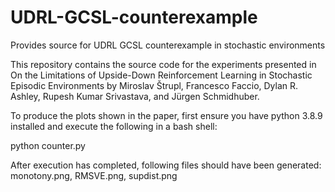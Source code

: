 # UDRL-GCSL-counterexample
Provides source for UDRL GCSL counterexample in stochastic environments

This repository contains the source code for the experiments presented in On the Limitations of Upside-Down Reinforcement Learning in Stochastic Episodic Environments by Miroslav Štrupl, Francesco Faccio, Dylan R. Ashley, Rupesh Kumar Srivastava, and Jürgen Schmidhuber.

To produce the plots shown in the paper, first ensure you have python 3.8.9 installed and execute the following in a bash shell:

python counter.py

After execution has completed, following files should have been generated: monotony.png, RMSVE.png, supdist.png
